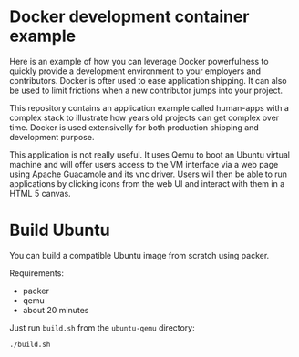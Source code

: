 # Docker development container example

Here is an example of how you can leverage Docker powerfulness to quickly provide a development environment to your employers and contributors.
Docker is ofter used to ease application shipping. It can also be used to limit frictions when a new contributor jumps into your project.

This repository contains an application example called human-apps with a complex stack to illustrate how years old projects can get complex over time. Docker is used extensivelly for both production shipping and development purpose.

This application is not really useful. It uses Qemu to boot an Ubuntu virtual machine and will offer users access to the VM interface via a web page using Apache Guacamole and its vnc driver. Users will then be able to run applications by clicking icons from the web UI and interact with them in a HTML 5 canvas.

# Build Ubuntu

You can build a compatible Ubuntu image from scratch using packer.

Requirements:
- packer
- qemu
- about 20 minutes

Just run `build.sh` from the `ubuntu-qemu` directory:

````
./build.sh
````
